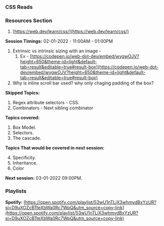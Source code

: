 ### CSS Reads
### Resources Section
1. [https://web.dev/learn/css/](https://web.dev/learn/css/)


**Session Timings:** 02-01-2022 - 11:00AM - 01:00PM

1. Extrinsic vs intrinsic sizing with an image - 
    1. Ex - [https://codepen.io/web-dot-dev/embed/wvgwOJV?height=650&theme-id=light&default-tab=result&editable=true#result-box](https://codepen.io/web-dot-dev/embed/wvgwOJV?height=650&theme-id=light&default-tab=result&editable=true#result-box) 
2. Why is inline scroll bar used? why only chaging padding of the box?

**Skipped Topics:**

1. Regex attribute selectors - CSS.
2. Combinators - Next sibling combinator

**Topics covered:**
1. Box Model.
2. Selectors.
3. The cascade.

**Topics That would be covered in next session:**

4. Specificity.
5. Inheritance.
6. Color

**Next session:** 03-01-2022 09:00PM.


### Playlists
**Spotify:** [https://open.spotify.com/playlist/53wU1nTLjX3whmvdBxYzUR?si=D9uXOZcBTteXbWa0Rc7WpQ&utm_source=copy-link](https://open.spotify.com/playlist/53wU1nTLjX3whmvdBxYzUR?si=D9uXOZcBTteXbWa0Rc7WpQ&utm_source=copy-link)
